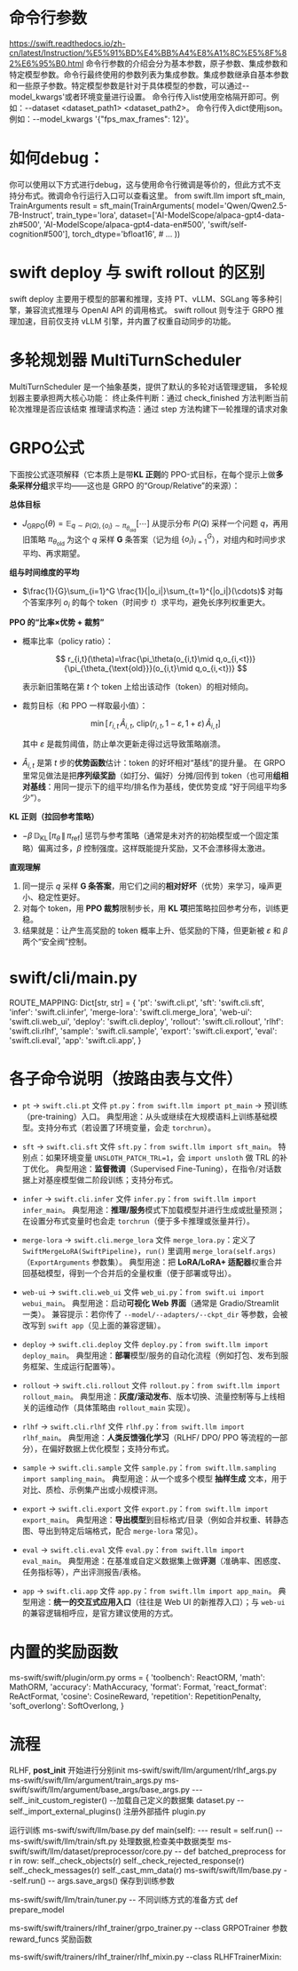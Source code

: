 # 命令行参数
https://swift.readthedocs.io/zh-cn/latest/Instruction/%E5%91%BD%E4%BB%A4%E8%A1%8C%E5%8F%82%E6%95%B0.html
命令行参数的介绍会分为基本参数，原子参数、集成参数和特定模型参数。命令行最终使用的参数列表为集成参数。集成参数继承自基本参数和一些原子参数。特定模型参数是针对于具体模型的参数，可以通过--model_kwargs'或者环境变量进行设置。
命令行传入list使用空格隔开即可。例如：--dataset <dataset_path1> <dataset_path2>。
命令行传入dict使用json。例如：--model_kwargs '{"fps_max_frames": 12}'。



# 如何debug：
你可以使用以下方式进行debug，这与使用命令行微调是等价的，但此方式不支持分布式。微调命令行运行入口可以查看这里。
from swift.llm import sft_main, TrainArguments
result = sft_main(TrainArguments(
    model='Qwen/Qwen2.5-7B-Instruct',
    train_type='lora',
    dataset=['AI-ModelScope/alpaca-gpt4-data-zh#500',
             'AI-ModelScope/alpaca-gpt4-data-en#500',
             'swift/self-cognition#500'],
    torch_dtype='bfloat16',
    # ...
))


# swift deploy 与 swift rollout 的区别
swift deploy 主要用于模型的部署和推理，支持 PT、vLLM、SGLang 等多种引擎，兼容流式推理与 OpenAI API 的调用格式。
swift rollout 则专注于 GRPO 推理加速，目前仅支持 vLLM 引擎，并内置了权重自动同步的功能。


# 多轮规划器 MultiTurnScheduler
MultiTurnScheduler 是一个抽象基类，提供了默认的多轮对话管理逻辑，
多轮规划器主要承担两大核心功能：
终止条件判断：通过 check_finished 方法判断当前轮次推理是否应该结束
推理请求构造：通过 step 方法构建下一轮推理的请求对象


# GRPO公式
下面按公式逐项解释（它本质上是带**KL 正则**的 PPO-式目标，在每个提示上做**多条采样分组**求平均——这也是 GRPO 的“Group/Relative”的来源）：

**总体目标**

* $J_{\text{GRPO}}(\theta)= \mathbb{E}_{q\sim P(Q),\,\{o_i\}\sim \pi_{\theta_{\text{old}}}}\big[ \cdots \big]$
  从提示分布 $P(Q)$ 采样一个问题 $q$，再用旧策略 $\pi_{\theta_{\text{old}}}$ 为这个 $q$ 采样 **G** 条答案（记为组 $\{o_i\}_{i=1}^G$），对组内和时间步求平均、再求期望。

**组与时间维度的平均**

* $\frac{1}{G}\sum_{i=1}^G \frac{1}{|o_i|}\sum_{t=1}^{|o_i|}(\cdots)$
  对每个答案序列 $o_i$ 的每个 token（时间步 $t$）求平均，避免长序列权重更大。

**PPO 的“比率×优势 + 裁剪”**

* 概率比率（policy ratio）：

  $$
  r_{i,t}(\theta)=\frac{\pi_\theta(o_{i,t}\mid q,o_{i,<t})}{\pi_{\theta_{\text{old}}}(o_{i,t}\mid q,o_{i,<t})}
  $$

  表示新旧策略在第 $t$ 个 token 上给出该动作（token）的相对倾向。
* 裁剪目标（和 PPO 一样取最小值）：

  $$
  \min\big[\, r_{i,t} \,\hat A_{i,t},\ \text{clip}(r_{i,t},\,1-\varepsilon,\,1+\varepsilon)\,\hat A_{i,t}\big]
  $$

  其中 $\varepsilon$ 是裁剪阈值，防止单次更新走得过远导致策略崩溃。
* $\hat A_{i,t}$ 是第 $t$ 步的**优势函数**估计：token 的好坏相对“基线”的提升量。
  在 GRPO 里常见做法是把**序列级奖励**（如打分、偏好）分摊/回传到 token（也可用**组相对基线**：用同一提示下的组平均/排名作为基线，使优势变成 “好于同组平均多少”）。

**KL 正则（拉回参考策略）**

* $-\beta\, \mathbb{D}_{\mathrm{KL}}\!\left[\pi_\theta\,\|\,\pi_{\text{ref}}\right]$
  惩罚与参考策略（通常是未对齐的初始模型或一个固定策略）偏离过多，$\beta$ 控制强度。这样既能提升奖励，又不会漂移得太激进。

**直观理解**

1. 同一提示 $q$ 采样 **G 条答案**，用它们之间的**相对好坏**（优势）来学习，噪声更小、稳定性更好。
2. 对每个 token，用 **PPO 裁剪**限制步长，用 **KL 项**把策略拉回参考分布，训练更稳。
3. 结果就是：让产生高奖励的 token 概率上升、低奖励的下降，但更新被 $\varepsilon$ 和 $\beta$ 两个“安全阀”控制。

# swift/cli/main.py
ROUTE_MAPPING: Dict[str, str] = {
    'pt': 'swift.cli.pt',
    'sft': 'swift.cli.sft',
    'infer': 'swift.cli.infer',
    'merge-lora': 'swift.cli.merge_lora',
    'web-ui': 'swift.cli.web_ui',
    'deploy': 'swift.cli.deploy',
    'rollout': 'swift.cli.rollout',
    'rlhf': 'swift.cli.rlhf',
    'sample': 'swift.cli.sample',
    'export': 'swift.cli.export',
    'eval': 'swift.cli.eval',
    'app': 'swift.cli.app',
}

# 各子命令说明（按路由表与文件）

* `pt` → `swift.cli.pt`
  文件 `pt.py`：`from swift.llm import pt_main` → 预训练（pre-training）入口。
  典型用途：从头或继续在大规模语料上训练基础模型。支持分布式（若设置了环境变量，会走 `torchrun`）。

* `sft` → `swift.cli.sft`
  文件 `sft.py`：`from swift.llm import sft_main`。
  特别点：如果环境变量 `UNSLOTH_PATCH_TRL=1`，会 `import unsloth` 做 TRL 的补丁优化。
  典型用途：**监督微调**（Supervised Fine-Tuning），在指令/对话数据上对基座模型做二阶段训练；支持分布式。

* `infer` → `swift.cli.infer`
  文件 `infer.py`：`from swift.llm import infer_main`。
  典型用途：**推理/服务**模式下加载模型并进行生成或批量预测；在设置分布式变量时也会走 `torchrun`（便于多卡推理或张量并行）。

* `merge-lora` → `swift.cli.merge_lora`
  文件 `merge_lora.py`：定义了 `SwiftMergeLoRA(SwiftPipeline)`，`run()` 里调用 `merge_lora(self.args)`（`ExportArguments` 参数集）。
  典型用途：把 **LoRA/LoRA+ 适配器**权重合并回基础模型，得到一个合并后的全量权重（便于部署或导出）。

* `web-ui` → `swift.cli.web_ui`
  文件 `web_ui.py`：`from swift.ui import webui_main`。
  典型用途：启动**可视化 Web 界面**（通常是 Gradio/Streamlit 一类）。
  兼容提示：若你传了 `--model/--adapters/--ckpt_dir` 等参数，会被改写到 `swift app`（见上面的兼容逻辑）。

* `deploy` → `swift.cli.deploy`
  文件 `deploy.py`：`from swift.llm import deploy_main`。
  典型用途：**部署**模型/服务的自动化流程（例如打包、发布到服务框架、生成运行配置等）。

* `rollout` → `swift.cli.rollout`
  文件 `rollout.py`：`from swift.llm import rollout_main`。
  典型用途：**灰度/滚动发布**、版本切换、流量控制等与上线相关的运维动作（具体策略由 `rollout_main` 实现）。

* `rlhf` → `swift.cli.rlhf`
  文件 `rlhf.py`：`from swift.llm import rlhf_main`。
  典型用途：**人类反馈强化学习**（RLHF/ DPO/ PPO 等流程的一部分），在偏好数据上优化模型；支持分布式。

* `sample` → `swift.cli.sample`
  文件 `sample.py`：`from swift.llm.sampling import sampling_main`。
  典型用途：从一个或多个模型 **抽样生成** 文本，用于对比、质检、示例集产出或小规模评测。

* `export` → `swift.cli.export`
  文件 `export.py`：`from swift.llm import export_main`。
  典型用途：**导出模型**到目标格式/目录（例如合并权重、转静态图、导出到特定后端格式，配合 `merge-lora` 常见）。

* `eval` → `swift.cli.eval`
  文件 `eval.py`：`from swift.llm import eval_main`。
  典型用途：在基准或自定义数据集上做**评测**（准确率、困惑度、任务指标等），产出评测报告/表格。

* `app` → `swift.cli.app`
  文件 `app.py`：`from swift.llm import app_main`。
  典型用途：**统一的交互式应用入口**（往往是 Web UI 的新推荐入口）；与 `web-ui` 的兼容逻辑相呼应，是官方建议使用的方式。


# 内置的奖励函数
ms-swift/swift/plugin/orm.py
orms = {
    'toolbench': ReactORM,
    'math': MathORM,
    'accuracy': MathAccuracy,
    'format': Format,
    'react_format': ReActFormat,
    'cosine': CosineReward,
    'repetition': RepetitionPenalty,
    'soft_overlong': SoftOverlong,
}


# 流程
RLHF, __post_init__ 开始进行分别init
ms-swift/swift/llm/argument/rlhf_args.py
ms-swift/swift/llm/argument/train_args.py
ms-swift/swift/llm/argument/base_args/base_args.py 
  --- self._init_custom_register() --加载自己定义的数据集 dataset.py
  --  self._import_external_plugins() 注册外部插件 plugin.py

运行训练
ms-swift/swift/llm/base.py
  def main(self):   --- result = self.run()
    -- ms-swift/swift/llm/train/sft.py
处理数据,检查美中数据类型
ms-swift/swift/llm/dataset/preprocessor/core.py
  -- def batched_preprocess
                    for r in row:
                    self._check_objects(r)
                    self._check_rejected_response(r)
                    self._check_messages(r)
                    self._cast_mm_data(r)
ms-swift/swift/llm/base.py --self.run() -- args.save_args() 保存到训练参数

ms-swift/swift/llm/train/tuner.py  -- 不同训练方式的准备方式 def prepare_model

ms-swift/swift/trainers/rlhf_trainer/grpo_trainer.py
  --class GRPOTrainer  参数reward_funcs 奖励函数

ms-swift/swift/trainers/rlhf_trainer/rlhf_mixin.py  --class RLHFTrainerMixin: